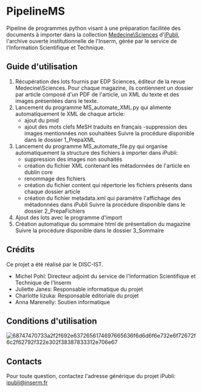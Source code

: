 # PipelineMS
Pipeline de programmes python visant à une préparation facilitée des documents à importer dans la collection [Medecine\Sciences](https://www.ipubli.inserm.fr/handle/10608/224) d'[iPubli](https://www.ipubli.inserm.fr/), l'archive ouverte institutionnelle de l'Inserm, gérée par le service de l'Information Scientifique et Technique.

## Guide d'utilisation
1) Récupération des lots fournis par EDP Sciences, éditeur de la revue Medecine\Sciences. Pour chaque magazine, ils contiennent un dossier par article composé d'un PDF de l'article, un XML du texte et des images présentées dans le texte.
2) Lancement du programme MS_automate_XML.py qui alimente automatiquement le XML de chaque article:
    - ajout du pmid
    - ajout des mots clefs MeSH traduits en français
    -suppression des images mentionnées non souhaitées
    Suivre la procédure disponible dans le dossier 1_PrepaXML
3) Lancement du programme MS_automate_file.py qui organise automatiquement la structure des fichiers à importer dans iPubli:
    - suppression des images non souhaités
    - création du fichier XML contenant les métadonnées de l'article en dublin core
    - renommage des fichiers
    - création du fichier content qui répertorie les fichiers présents dans chaque dossier article
    - création du fichier metadata.xml qui paramètre l'affichage des métadonnées dans iPubli
    Suivre la procédure disponible dans le dossier 2_PrepaFichiers
4) Ajout des lots avec le programme d'import
5) Création automatique du sommaire html de présentation du magazine
   Suivre la procédure disponible dans le dossier 3_Sommaire

## Crédits
Ce projet a été réalisé par le DISC-IST.
- Michel Pohl: Directeur adjoint du service de l'Information Scientifique et Technique de l'Inserm
- Juliette Janes: Responsable informatique du projet
- Charlotte Iizuka: Responsable éditoriale du projet
- Anna Marenelly: Soutien informatique

## Conditions d'utilisation
![68747470733a2f2f692e6372656174697665636f6d6d6f6e732e6f72672f6c2f62792f322e302f38387833312e706e67](https://user-images.githubusercontent.com/56683417/115525743-a78d2400-a28f-11eb-8e45-4b6e3265a527.png)

## Contacts
Pour toute question, contactez l'adresse générique du projet iPubli: ipubli@inserm.fr
